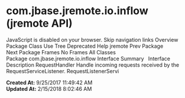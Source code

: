 # com.jbase.jremote.io.inflow (jremote   API)

JavaScript is disabled on your browser. Skip navigation links Overview Package Class Use Tree Deprecated Help jremote Prev Package Next Package Frames No Frames All Classes Package com.jbase.jremote.io.inflow Interface Summary   Interface Description RequestHandler Handle incoming requests received by the RequestServiceListener. RequestListenerServi  

**Created At:** 9/25/2017 11:49:42 AM  
**Updated At:** 2/15/2018 8:02:46 AM  

